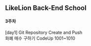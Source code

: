 ## LikeLion Back-End School
#### 3주차
[day1] Git Repository Create and Push<br>
       화폐 매수 구하기 
       CodeUp 1001~1010

